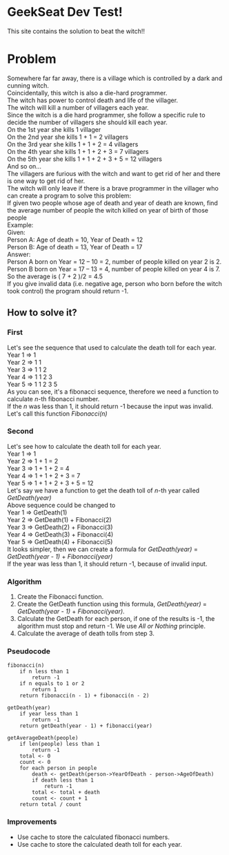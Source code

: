 # GeekSeat Dev Test!

This site contains the solution to beat the witch!!

# Problem

Somewhere far far away, there is a village which is controlled by a dark and cunning witch.<br/>
Coincidentally, this witch is also a die-hard programmer.<br/>
The witch has power to control death and life of the villager.<br/>
The witch will kill a number of villagers each year.<br/>
Since the witch is a die hard programmer, she follow a specific rule to decide the number of villagers she should kill each year.<br/>
On the 1st year she kills 1 villager<br/>
On the 2nd year she kills 1 + 1 = 2 villagers<br/>
On the 3rd year she kills 1 + 1 + 2 = 4 villagers<br/>
On the 4th year she kills 1 + 1 + 2 + 3 = 7 villagers<br/>
On the 5th year she kills 1 + 1 + 2 + 3 + 5 = 12 villagers<br/>
And so on...<br/>
The villagers are furious with the witch and want to get rid of her and there is one way to get rid of her.<br/>
The witch will only leave if there is a brave programmer in the villager who can create a program to solve this problem:<br/>
If given two people whose age of death and year of death are known, find the average number of people the witch killed on year of birth of those people<br/>
Example:<br/>
Given:<br/>
Person A: Age of death = 10, Year of Death = 12<br/>
Person B: Age of death = 13, Year of Death = 17<br/>
Answer:<br/>
Person A born on Year = 12 – 10 = 2, number of people killed on year 2 is 2.<br/>
Person B born on Year = 17 – 13 = 4, number of people killed on year 4 is 7.<br/>
So the average is ( 7 + 2 )/2 = 4.5<br/>
If you give invalid data (i.e. negative age, person who born before the witch took control) the program should return -1.


## How to solve it?
### First
Let's see the sequence that used to calculate the death toll for each year.<br/>
Year 1 => 1<br/>
Year 2 => 1 1<br/>
Year 3 => 1 1 2<br/>
Year 4 => 1 1 2 3<br/>
Year 5 => 1 1 2 3 5<br/>
As you can see, it's a fibonacci sequence, therefore we need a function to calculate <em>n</em>-th fibonacci number.<br/>
If the <em>n</em> was less than 1, it should return -1 because the input was invalid.<br/>
Let's call this function <em>Fibonacci(n)</em>

### Second
Let's see how to calculate the death toll for each year.<br/>
Year 1 => 1<br/>
Year 2 => 1 + 1 = 2<br/>
Year 3 => 1 + 1 + 2 = 4<br/>
Year 4 => 1 + 1 + 2 + 3 = 7<br/>
Year 5 => 1 + 1 + 2 + 3 + 5 = 12<br/>
Let's say we have a function to get the death toll of <em>n</em>-th year called <em>GetDeath(year)</em><br/>
Above sequence could be changed to<br/>
Year 1 => GetDeath(1)<br/>
Year 2 => GetDeath(1) + Fibonacci(2)<br/>
Year 3 => GetDeath(2) + Fibonacci(3)<br/>
Year 4 => GetDeath(3) + Fibonacci(4)<br/>
Year 5 => GetDeath(4) + Fibonacci(5)<br/>
It looks simpler, then we can create a formula for <em>GetDeath(year)</em> = <em>GetDeath(year - 1)</em> + <em>Fibonacci(year)</em><br/>
If the year was less than 1, it should return -1, because of invalid input.

### Algorithm
<ol>
<li> Create the Fibonacci function.</li>
<li> Create the GetDeath function using this formula, <em>GetDeath(year)</em> = <em>GetDeath(year - 1)</em> + <em>Fibonacci(year)</em>.</li>
<li> Calculate the GetDeath for each person, if one of the results is -1, the algorithm must stop and return -1. We use <em>All or Nothing</em> principle.</li>
<li> Calculate the average of death tolls from step 3.</li>
</ol>

### Pseudocode
```
fibonacci(n)
	if n less than 1
		return -1
	if n equals to 1 or 2
		return 1
	return fibonacci(n - 1) + fibonacci(n - 2)

getDeath(year)
	if year less than 1
		return -1
	return getDeath(year - 1) + fibonacci(year)

getAverageDeath(people)
	if len(people) less than 1
		return -1
	total <- 0
	count <- 0
	for each person in people
		death <- getDeath(person->YearOfDeath - person->AgeOfDeath)
		if death less than 1
			return -1
		total <- total + death
		count <- count + 1
	return total / count
```
### Improvements
- Use cache to store the calculated fibonacci numbers.
- Use cache to store the calculated death toll for each year.
